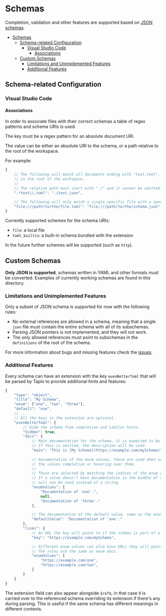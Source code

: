 # Schemas

Completion, validation and other features are supported based on [JSON schemas](https://json-schema.org/).

- [Schemas](#schemas)
  - [Schema-related Configuration](#schema-related-configuration)
    - [Visual Studio Code](#visual-studio-code)
      - [Associations](#associations)
  - [Custom Schemas](#custom-schemas)
    - [Limitations and Unimplemented Features](#limitations-and-unimplemented-features)
    - [Additional Features](#additional-features)


## Schema-related Configuration

### Visual Studio Code

#### Associations

In order to associate files with their correct schemas a table of regex patterns and schema URIs is used.

The key must be a regex pattern for an absolute document URI.

The value can be either an absolute URI to the schema, or a path relative to the root of the workspace.

For example:

```javascript
{
    // The following will match all documents ending with "test.toml", and use the "test.json" schema
    // in the root of the workspace.
    //
    // The relative path must start with "./" and it cannot be omitted.
    ".*test\\.toml": "./test.json",

    // The following will only match a single specific file with a specific schema:
    "file:///path/to/the/file.toml": "file:///path/to/the/schema.json"
}
```

Currently supported schemes for the schema URIs:
- `file`: a local file
- `toml_builtin`: a built-in schema bundled with the extension

In the future further schemes will be supported (such as `http`).

## Custom Schemas

**Only JSON is supported**, schemas written in YAML and other formats must be converted.
Examples of currently working schemas are found in this directory.

### Limitations and Unimplemented Features

Only a subset of JSON schema is supported for now with the following rules:

- No external references are allowed in a schema, meaning that a single `json` file must contain the entire schema with all of its subschemas.
- Parsing JSON pointers is not implemented, and they will not work.
- The only allowed references must point to subschemas in the `definitions` of the root of the schema.

For more information about bugs and missing features check the [issues](https://github.com/tamasfe/taplo/labels/schema).

### Additional Features

Every schema can have an extension with the key `evenBetterToml` that will be parsed by Taplo to provide additional hints and features:

```javascript
{
    "type": "object",
    "title": "My Schema",
    "enum": ["one", "two", "three"],
    "default": "one",
    // ...
    // All the keys in the extension are optional.
    "evenBetterToml": { 
        // Hide the schema from completion and similar hints.
        "hidden": true,
        "docs": {
            // Main documentation for the schema, it is expected to be markdown.
            // If this is omitted, the description will be used.
            "main": "This is [My Schema](https://example.com/mySchema)",
            
            // Documentation of the enum values, these are used when selecting
            // the values completion or hovering over them.
            //
            // These are selected by matching the indices of the enum values.
            // If a value doesn't have documentation in the middle of the array,
            // null can be used instead of a string.
            "enumValues": [
                "Documentation of 'one'.",
                null,
                "Documentation of 'three'."
            ],

            // The documentation of the default value, same as the enum docs.
            "defaultValue": "Documentation of 'one'."
        },
        "links": {
            // An URL the key will point to if the schema is part of a table.
            "key": "https://example.com/mySchema",

            // Different enum values can also have URLs they will point to.
            // The rules are the same as enum docs.
            "enumValues": [                 
                "https://example.com/one",
                "https://example.com/two",
            ]
        }
    } 
}
```

The extension field can also appear alongside `$ref`s, in that case it is carried over to the referenced schema overriding its extension if there's any during parsing. This is useful if the same schema has different meanings in different contexts.
